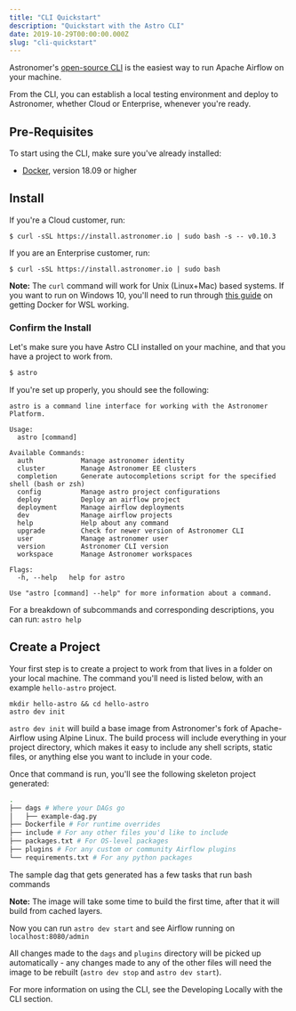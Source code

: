 ```yaml
---
title: "CLI Quickstart"
description: "Quickstart with the Astro CLI"
date: 2019-10-29T00:00:00.000Z
slug: "cli-quickstart"
---
```


Astronomer's [open-source CLI](https://github.com/astronomer/astro-cli) is the easiest way to run Apache Airflow on your machine. 

From the CLI, you can establish a local testing environment and deploy to Astronomer, whether Cloud or Enterprise, whenever you're ready.

## Pre-Requisites

To start using the CLI, make sure you've already installed:

- [Docker](https://www.docker.com/), version 18.09 or higher 

## Install

If you're a Cloud customer, run:

```
$ curl -sSL https://install.astronomer.io | sudo bash -s -- v0.10.3
```

If you are an Enterprise customer, run:

```
$ curl -sSL https://install.astronomer.io | sudo bash
```

**Note:** The `curl` command will work for Unix (Linux+Mac) based systems. If you want to run on Windows 10, you'll need to run through [this guide](https://www.astronomer.io/docs/cli-installation-windows-10) on getting Docker for WSL working.

### Confirm the Install

Let's make sure you have Astro CLI installed on your machine, and that you have a project to work from.

```bash
$ astro
```

If you're set up properly, you should see the following:

```
astro is a command line interface for working with the Astronomer Platform.

Usage:
  astro [command]

Available Commands:
  auth            Manage astronomer identity
  cluster         Manage Astronomer EE clusters
  completion      Generate autocompletions script for the specified shell (bash or zsh)
  config          Manage astro project configurations
  deploy          Deploy an airflow project
  deployment      Manage airflow deployments
  dev             Manage airflow projects
  help            Help about any command
  upgrade         Check for newer version of Astronomer CLI
  user            Manage astronomer user
  version         Astronomer CLI version
  workspace       Manage Astronomer workspaces

Flags:
  -h, --help   help for astro

Use "astro [command] --help" for more information about a command.
```

For a breakdown of subcommands and corresponding descriptions, you can run: `astro help`

## Create a Project

Your first step is to create a project to work from that lives in a folder on your local machine. The command you'll need is listed below, with an example `hello-astro` project.

 ```
mkdir hello-astro && cd hello-astro
astro dev init
 ```

`astro dev init` will build a base image from Astronomer's fork of Apache-Airflow using Alpine Linux. The build process will include everything in your project directory, which makes it easy to include any shell scripts, static files, or anything else you want to include in your code.

Once that command is run, you'll see the following skeleton project generated:

```bash
.
├── dags # Where your DAGs go
│   ├── example-dag.py
├── Dockerfile # For runtime overrides
├── include # For any other files you'd like to include
├── packages.txt # For OS-level packages
├── plugins # For any custom or community Airflow plugins
└── requirements.txt # For any python packages
```
The sample dag that gets generated has a few tasks that run bash commands

**Note:** The image will take some time to build the first time, after that it will build from cached layers.

Now you can run `astro dev start` and see Airflow running on `localhost:8080/admin`

All changes made to the `dags` and `plugins` directory will be picked up automatically - any changes made to any of the other files will need the image to be rebuilt (`astro dev stop` and `astro dev start`).

For more information on using the CLI, see the Developing Locally with the CLI section.

